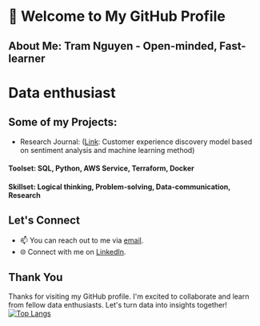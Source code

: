 # 👋 Welcome to My GitHub Profile

## About Me: Tram Nguyen -  Open-minded, Fast-learner
# Data enthusiast
## Some of my Projects:

- Research Journal: ([Link](https://stdjelm.scienceandtechnology.com.vn/index.php/stdjelm/article/view/1030): Customer experience discovery model based on sentiment analysis and machine learning method)

#### Toolset: SQL, Python, AWS Service, Terraform, Docker
#### Skillset: Logical thinking, Problem-solving, Data-communication, Research
## Let's Connect

- 📫 You can reach out to me via [email](mailto:baotram23764@gmail.com).
- 🌐 Connect with me on [LinkedIn](https://www.linkedin.com/in/baotram237/).
  
## Thank You

Thanks for visiting my GitHub profile. I'm excited to collaborate and learn from fellow data enthusiasts. Let's turn data into insights together!
[![Top Langs](https://github-readme-stats.vercel.app/api/top-langs/?username=baotram237)](https://github.com/baotram237/github-readme-stats)
